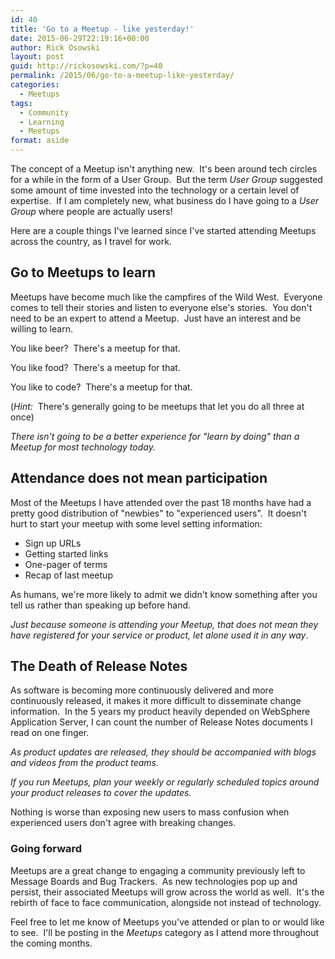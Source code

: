 ```yaml
---
id: 40
title: 'Go to a Meetup - like yesterday!'
date: 2015-06-29T22:19:16+00:00
author: Rick Osowski
layout: post
guid: http://rickosowski.com/?p=40
permalink: /2015/06/go-to-a-meetup-like-yesterday/
categories:
  - Meetups
tags:
  - Community
  - Learning
  - Meetups
format: aside
---
```

The concept of a Meetup isn't anything new.  It's been around tech circles for a while in the form of a User Group.  But the term _User Group_ suggested some amount of time invested into the technology or a certain level of expertise.  If I am completely new, what business do I have going to a _User Group_ where people are actually users!

Here are a couple things I've learned since I've started attending Meetups across the country, as I travel for work.

## Go to Meetups to learn

Meetups have become much like the campfires of the Wild West.  Everyone comes to tell their stories and listen to everyone else's stories.  You don't need to be an expert to attend a Meetup.  Just have an interest and be willing to learn.

You like beer?  There's a meetup for that.

You like food?  There's a meetup for that.

You like to code?  There's a meetup for that.

(_Hint:_  There's generally going to be meetups that let you do all three at once)

_There isn't going to be a better experience for "learn by doing" than a Meetup for most technology today._

## Attendance does not mean participation

Most of the Meetups I have attended over the past 18 months have had a pretty good distribution of "newbies" to "experienced users".  It doesn't hurt to start your meetup with some level setting information:

  * Sign up URLs
  * Getting started links
  * One-pager of terms
  * Recap of last meetup

As humans, we're more likely to admit we didn't know something after you tell us rather than speaking up before hand.

_Just because someone is attending your Meetup, that does not mean they have registered for your service or product, let alone used it in any way_.

## The Death of Release Notes

As software is becoming more continuously delivered and more continuously released, it makes it more difficult to disseminate change information.  In the 5 years my product heavily depended on WebSphere Application Server, I can count the number of Release Notes documents I read on one finger.

_As product updates are released, they should be accompanied with blogs and videos from the product teams._

_If you run Meetups, plan your weekly or regularly scheduled topics around your product releases to cover the updates._

Nothing is worse than exposing new users to mass confusion when experienced users don't agree with breaking changes.

### Going forward

Meetups are a great change to engaging a community previously left to Message Boards and Bug Trackers.  As new technologies pop up and persist, their associated Meetups will grow across the world as well.  It's the rebirth of face to face communication, alongside not instead of technology.

Feel free to let me know of Meetups you've attended or plan to or would like to see.  I'll be posting in the _Meetups_ category as I attend more throughout the coming months.

&nbsp;
